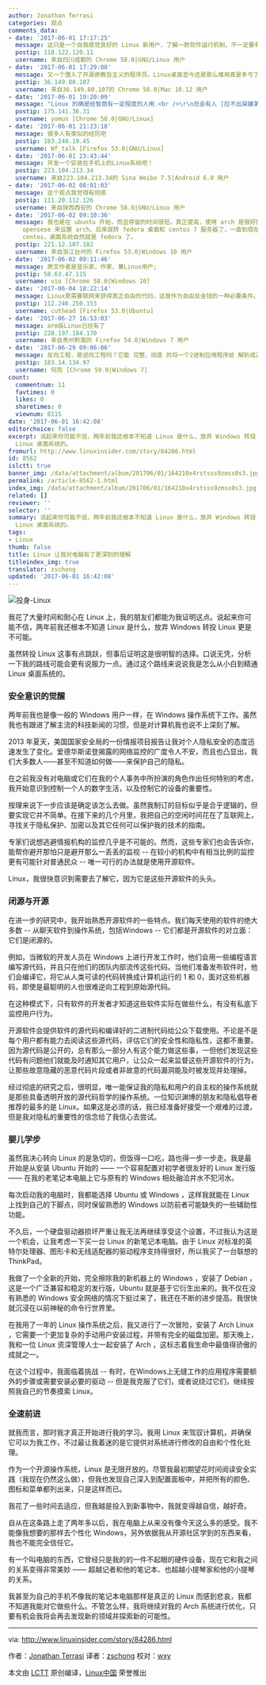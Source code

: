 ```yaml
---
author: Jonathan Terrasi
categories: 观点
comments_data:
- date: '2017-06-01 17:17:25'
  message: 这只是一个自我感觉良好的 Linux 新用户，了解一款软件运行机制，不一定要有源码，TA 应该去了解一下什么是反向工程。
  postip: 118.122.120.11
  username: 来自四川成都的 Chrome 58.0|GNU/Linux 用户
- date: '2017-06-01 17:29:08'
  message: 又一个堕入了开源原教旨主义的程序员。Linux桌面至今还是那么难用真是多亏了他们。
  postip: 36.149.80.107
  username: 来自36.149.80.107的 Chrome 58.0|Mac 10.12 用户
- date: '2017-06-01 19:20:09'
  message: "Linux 的确是给智商有一定程度的人用.<br />\r\n总会有人 [拉不出屎嫌茅坑], 这也真是难为了这些人"
  postip: 175.141.36.31
  username: yomun [Chrome 58.0|GNU/Linux]
- date: '2017-06-01 21:23:18'
  message: 很多人有类似的经历吧
  postip: 183.240.19.45
  username: Wf_talk [Firefox 53.0|GNU/Linux]
- date: '2017-06-01 23:43:44'
  message: 开发一个安装在手机上的Linux系统吧！
  postip: 223.104.213.34
  username: 来自223.104.213.34的 Sina Weibo 7.5|Android 6.0 用户
- date: '2017-06-02 08:01:03'
  message: 这个观点我觉得有同感
  postip: 111.20.112.126
  username: 来自陕西西安的 Chrome 58.0|GNU/Linux 用户
- date: '2017-06-02 09:10:36'
  message: 我也是在 ubuntu 开始，而且停留的时间很短。真正提高，使用 arch 是很好的选择。期间在 opensuse 和 arch 之间来回折腾，照着
    opensese 来设置 arch。后来就转 fedora 桌面和 centos 7 服务器了，一直到现在。centos 实用性和稳定性没得说，不要问我为什么，谁用谁知道。如果习惯了
    centos，桌面系统自然就是 fedora 了。
  postip: 221.12.107.182
  username: 来自浙江台州的 Firefox 53.0|Windows 10 用户
- date: '2017-06-02 09:11:46'
  message: 原文作者是音乐家，作家，兼Linux用户;
  postip: 58.63.47.115
  username: vio [Chrome 58.0|Windows 10]
- date: '2017-06-04 18:22:14'
  message: Linux更需要联网来获得真正自由的代码，这是作为自由反金钱的一种必要条件。
  postip: 112.246.250.153
  username: cuthead [Firefox 53.0|Ubuntu]
- date: '2017-06-27 16:53:03'
  message: arm版Linux已经有了
  postip: 220.197.184.170
  username: 来自贵州黔南的 Firefox 54.0|Windows 7 用户
- date: '2017-06-29 09:06:06'
  message: 反向工程，是逆向工程吗？它能 完整、彻底 的将一个2进制应用程序给 解析成源码 吗？
  postip: 183.14.134.97
  username: 何亮 [Chrome 59.0|Windows 7]
count:
  commentnum: 11
  favtimes: 0
  likes: 0
  sharetimes: 0
  viewnum: 8115
date: '2017-06-01 16:42:08'
editorchoice: false
excerpt: 说起来你可能不信，两年前我还根本不知道 Linux 是什么，放弃 Windows 转投 Linux 更是不可能。虽然转投 Linux 这事有点跳跃，但事后证明这是很明智的选择。口说无凭，分析一下我的路线可能会更有说服力一点。通过这个路线来说说我是怎么从小白到精通
  Linux 桌面系统的。
fromurl: http://www.linuxinsider.com/story/84286.html
id: 8562
islctt: true
banner_img: /data/attachment/album/201706/01/164210x4rstsss9zmss0s3.jpg
permalink: /article-8562-1.html
index_img: /data/attachment/album/201706/01/164210x4rstsss9zmss0s3.jpg.thumb.jpg
related: []
reviewer: ''
selector: ''
summary: 说起来你可能不信，两年前我还根本不知道 Linux 是什么，放弃 Windows 转投 Linux 更是不可能。虽然转投 Linux 这事有点跳跃，但事后证明这是很明智的选择。口说无凭，分析一下我的路线可能会更有说服力一点。通过这个路线来说说我是怎么从小白到精通
  Linux 桌面系统的。
tags:
- Linux
thumb: false
title: Linux 让我对电脑有了更深刻的理解
titleindex_img: true
translator: zschong
updated: '2017-06-01 16:42:08'
---
```


![投身-Linux](/data/attachment/album/201706/01/164210x4rstsss9zmss0s3.jpg)


我花了大量时间和耐心在 Linux 上，我的朋友们都能为我证明这点。说起来你可能不信，两年前我还根本不知道 Linux 是什么，放弃 Windows 转投 Linux 更是不可能。


虽然转投 Linux 这事有点跳跃，但事后证明这是很明智的选择。口说无凭，分析一下我的路线可能会更有说服力一点。通过这个路线来说说我是怎么从小白到精通 Linux 桌面系统的。


### 安全意识的觉醒


两年前我也是像一般的 Windows 用户一样，在 Windows 操作系统下工作。虽然我也有跟进了解主流的科技新闻的习惯，但是对计算机我也说不上深刻了解。


2013 年夏天，美国国家安全局的一份情报项目报告让我对个人隐私安全的态度迅速发生了变化。爱德华斯诺登揭露的网络监控的广度令人不安，而且也凸显出，我们大多数人——甚至不知道如何做——来保护自己的隐私。


在之前我没有对电脑或它们在我的个人事务中所扮演的角色作出任何特别的考虑，我开始意识到控制一个人的数字生活，以及控制它的设备的重要性。


按理来说下一步应该是确定该怎么去做。虽然我制订的目标似乎是合乎逻辑的，但要实现它并不简单。在接下来的几个月里，我把自己的空闲时间花在了互联网上，寻找关于隐私保护、加密以及其它任何可以保护我的技术的指南。


专家们说想逃避情报机构的监控几乎是不可能的。然而，这些专家们也会告诉你，能帮你避开那怕只是避开那么一丢丢的监视 -- 在较小的机构中有相当比例的监控更有可能针对普通民众 -- 唯一可行的办法就是使用开源软件。


Linux，我很快意识到需要去了解它，因为它是这些开源软件的头头。


### 闭源与开源


在进一步的研究中，我开始熟悉开源软件的一些特点。我们每天使用的软件的绝大多数 -- 从聊天软件到操作系统，包括Windows -- 它们都是开源软件的对立面：它们是闭源的。


例如，当微软的开发人员在 Windows 上进行开发工作时，他们会用一些编程语言编写源代码，并且只在他们的团队内部流传这些代码。当他们准备发布软件时，他们会编译它，将它从人类可读的代码转换成计算机运行的 1 和 0，面对这些机器码，即使是最聪明的人也很难逆向工程到原始源代码。


在这种模式下，只有软件的开发者才知道这些软件实际在做些什么，有没有私底下监控用户行为。


开源软件会提供软件的源代码和编译好的二进制代码给公众下载使用。不论是不是每个用户都有能力去阅读这些源代码，评估它们的安全性和隐私性，这都不重要。因为源代码是公开的，总有那么一部分人有这个能力做这些事，一但他们发现这些代码有问题他们就能及时通知其它用户，让公众一起来监督这些开源软件的行为，让那些故意隐藏的恶意代码片段或者非故意的代码漏洞能及时被发现并处理掉。


经过彻底的研究之后，很明显，唯一能保证我的隐私和用户的自主权的操作系统就是那些具备透明开放的源代码哲学的操作系统。一位知识渊博的朋友和隐私倡导者推荐的最多的是 Linux。如果这是必须的话，我已经准备好接受一个艰难的过渡，但是我对隐私的重要性的信念给了我信心去尝试。


### 婴儿学步


虽然我决心转向 Linux 的是急切的，但饭得一口吃，路也得一步一步走。我是最开始是从安装 Ubuntu 开始的 —— 一个容易配置对初学者很友好的 Linux 发行版 —— 在我的老笔记本电脑上它与原有的 Windows 相处融洽井水不犯河水。


每次启动我的电脑时，我都能选择 Ubuntu 或 Windows ，这样我就能在 Linux 上找到自己的下脚点，同时保留熟悉的 Windows 以防前者可能缺失的一些辅助性功能。


不久后，一个硬盘驱动器损坏严重让我无法再继续享受这个设置，不过我认为这是一个机会，让我考虑一下买一台 Linux 的新笔记本电脑。由于 Linux 对标准的英特尔处理器、图形卡和无线适配器的驱动程序支持得很好，所以我买了一台联想的 ThinkPad。


我做了一个全新的开始，完全擦除我的新机器上的 Windows ，安装了 Debian ，这是一个广泛兼容和稳定的发行版，Ubuntu 就是基于它衍生出来的。我不仅在没有熟悉的 Windows 安全网络的情况下挺过来了，我还在不断的进步提高。我很快就沉浸在以前神秘的命令行世界里。


在我用了一年的 Linux 操作系统之后，我又进行了一次冒险，安装了 Arch Linux ，它需要一个更加复杂的手动用户安装过程，并带有完全的磁盘加密。那天晚上，我和一位 Linux 资深管理人士一起安装了 Arch ，这标志着我生命中最值得骄傲的成就之一。


在这个过程中，我面临着挑战 -- 有时，在Windows上无缝工作的应用程序需要额外的步骤或需要安装必要的驱动 -- 但是我克服了它们，或者说绕过它们，继续按照我自己的节奏摸索 Linux。


### 全速前进


就我而言，那时我才真正开始进行我的学习。我用 Linux 来驾驭计算机，并确保它可以为我工作，不过最让我着迷的是它提供对系统进行修改的自由和个性化处理。


作为一个开源操作系统，Linux 是无限开放的。尽管我最初期望花时间阅读安全实践（我现在仍然这么做），但我也发现自己深入到配置面板中，并把所有的颜色、图标和菜单都列出来，只是这样而已。


我花了一些时间去适应，但我越是投入到新事物中，我就变得越自信，越好奇。


自从在这条路上走了两年多以后，我在电脑上从来没有像今天这么多的感受。我不能像我想要的那样去个性化 Windows，另外依据我从开源社区学到的东西来看，我也不能完全信任它。


有一个叫电脑的东西，它曾经只是我的的一件不起眼的硬件设备，现在它和我之间的关系变得非常美妙 —— 超越记者和他的笔记本、也超越小提琴家和他的小提琴的关系。


我甚至为自己的手机不像我的笔记本电脑那样是真正的 Linux 而感到悲哀，我都不知道我能对它做些什么。不管怎么样，我将继续对我的 Arch 系统进行优化，只要有机会我将会再去发现新的领域并探索新的可能性。




---


via: <http://www.linuxinsider.com/story/84286.html>


作者：[Jonathan Terrasi](http://www.linkedin.com/company/ect-news-network) 译者：[zschong](https://github.com/zschong) 校对：[wxy](https://github.com/wxy)


本文由 [LCTT](https://github.com/LCTT/TranslateProject) 原创编译，[Linux中国](https://linux.cn/) 荣誉推出